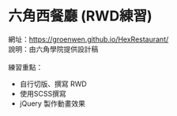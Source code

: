 # 六角西餐廳 (RWD練習)
網址：<a>https://groenwen.github.io/HexRestaurant/</a><br>
說明：由六角學院提供設計稿<br><br>
練習重點：
<ul>
	<li>自行切版、撰寫 RWD</li>
	<li>使用SCSS撰寫</li>
	<li>jQuery 製作動畫效果</li>
</ul>

